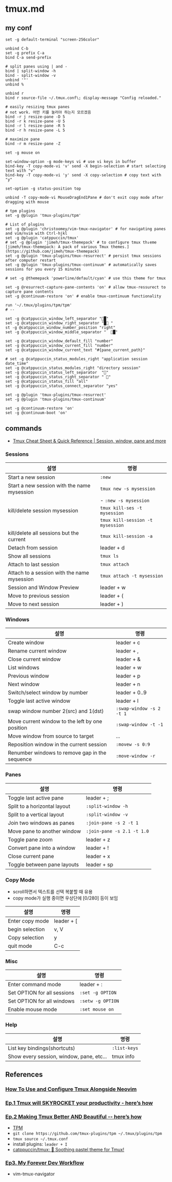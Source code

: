 # tmux.md

## my conf

```
set -g default-terminal "screen-256color"

unbind C-b
set -g prefix C-a
bind C-a send-prefix

# split panes using | and -
bind | split-window -h
bind - split-window -v
unbind '"'
unbind %

unbind r
bind r source-file ~/.tmux.conf\; display-message "Config reloaded."

# easily resizing tmux panes
# not work. 어떤 키를 눌러야 하는지 모르겠음
bind -r j resize-pane -D 5
bind -r k resize-pane -U 5
bind -r l resize-pane -R 5
bind -r h resize-pane -L 5

# maximize pane
bind -r m resize-pane -Z

set -g mouse on

set-window-option -g mode-keys vi # use vi keys in buffer
bind-key -T copy-mode-vi 'v' send -X begin-selection # start selecting text with "v"
bind-key -T copy-mode-vi 'y' send -X copy-selection # copy text with "y"

set-option -g status-position top

unbind -T copy-mode-vi MouseDragEnd1Pane # don't exit copy mode after dragging with mouse

# tpm plugins
set -g @plugin 'tmux-plugins/tpm'

# List of plugins
set -g @plugin 'christoomey/vim-tmux-navigator' # for navigating panes and vim/nvim with Ctrl-hjkl
set -g @plugin 'catppuccin/tmux'
# set -g @plugin 'jimeh/tmux-themepack' # to configure tmux th↓eme [jimeh/tmux-themepack: A pack of various Tmux themes.](https://github.com/jimeh/tmux-themepack)
set -g @plugin 'tmux-plugins/tmux-resurrect' # persist tmux sessions after computer restart
set -g @plugin 'tmux-plugins/tmux-continuum' # automatically saves sessions for you every 15 minutes

# set -g @themepack 'powerline/default/cyan' # use this theme for tmux

set -g @resurrect-capture-pane-contents 'on' # allow tmux-ressurect to capture pane contents
set -g @continuum-restore 'on' # enable tmux-continuum functionality

run '~/.tmux/plugins/tpm/tpm'
# --

set -g @catppuccin_window_left_separator "█"
set -g @catppuccin_window_right_separator "█ "
st -g @catppuccin_window_number_position "right"
set -g @catppuccin_window_middle_separator "  █"

set -g @catppuccin_window_default_fill "number"
set -g @catppuccin_window_current_fill "number"
set -g @catppuccin_window_current_text "#{pane_current_path}"

# set -g @catppuccin_status_modules_right "application session date_time"
set -g @catppuccin_status_modules_right "directory session"
set -g @catppuccin_status_left_separator  ""
set -g @catppuccin_status_right_separator " "
set -g @catppuccin_status_fill "all"
set -g @catppuccin_status_connect_separator "yes"

set -g @plugin 'tmux-plugins/tmux-resurrect'
set -g @plugin 'tmux-plugins/tmux-continuum'

set -g @continuum-restore 'on'
set -g @continuum-boot 'on'
```

## commands

- [Tmux Cheat Sheet & Quick Reference | Session, window, pane and more](https://tmuxcheatsheet.com/#)

### Sessions

| 설명                                        | 명령                             |
| ------------------------------------------- | -------------------------------- |
| Start a new session                         | `:new`                           |
| Start a new session with the name mysession | `tmux new -s mysession`          |
|                                             | - `:new -s mysession`            |
| kill/delete session mysession               | `tmux kill-ses -t mysession`     |
|                                             | `tmux kill-session -t mysession` |
| kill/delete all sessions but the current    | `tmux kill-session -a`           |
| Detach from session                         | leader + d                       |
| Show all sessions                           | `tmux ls`                        |
| Attach to last session                      | `tmux attach`                    |
| Attach to a session with the name mysession | `tmux attach -t mysession`       |
| Session and Window Preview                  | leader + w                       |
| Move to previous session                    | leader + (                       |
| Move to next session                        | leader + )                       |

### Windows

| 설명                                            | 명령                     |
| ----------------------------------------------- | ------------------------ |
| Create window                                   | leader + c               |
| Rename current window                           | leader + ,               |
| Close current window                            | leader + &               |
| List windows                                    | leader + w               |
| Previous window                                 | leader + p               |
| Next window                                     | leader + n               |
| Switch/select window by number                  | leader + 0..9            |
| Toggle last active window                       | leader + l               |
| swap window number 2(src) and 1(dst)            | `:swap-window -s 2 -t 1` |
| Move current window to the left by one position | `:swap-window -t -1`     |
| Move window from source to target               | ...                      |
| Reposition window in the current session        | `:movew -s 0:9`          |
| Renumber windows to remove gap in the sequence  | `:move-window -r`        |

### Panes

| 설명                         | 명령                       |
| ---------------------------- | -------------------------- |
| Toggle last active pane      | leader + ;                 |
| Split to a horizontal layout | `:split-window -h`         |
| Split to a vertical layout   | `:split-window -v`         |
| Join two windows as panes    | `:join-pane -s 2 -t 1`     |
| Move pane to another window  | `:join-pane -s 2.1 -t 1.0` |
| Toggle pane zoom             | leader + z                 |
| Convert pane into a window   | leader + !                 |
| Close current pane           | leader + x                 |
| Toggle between pane layouts  | leader + sp                |

### Copy Mode

- scroll하면서 텍스트를 선택 복붙할 때 유용
- copy mode가 실행 중이면 우상단에 [0/280] 등이 보임

| 설명            | 명령       |
| --------------- | ---------- |
| Enter copy mode | leader + [ |
| begin selection | v, V       |
| Copy selection  | y          |
| quit mode       | C-c        |

### Misc

| 설명                        | 명령              |
| --------------------------- | ----------------- |
| Enter command mode          | leader + :        |
| Set OPTION for all sessions | `:set -g OPTION`  |
| Set OPTION for all windows  | `:setw -g OPTION` |
| Enable mouse mode           | `:set mouse on`   |

### Help

| 설명                                     | 명령         |
| ---------------------------------------- | ------------ |
| List key bindings(shortcuts)             | `:list-keys` |
| Show every session, window, pane, etc... | tmux info    |

## References

### [How To Use and Configure Tmux Alongside Neovim](https://www.josean.com/posts/tmux-setup)

### [Ep.1 Tmux will SKYROCKET your productivity - here’s how](https://www.youtube.com/watch?v=niuOc02Rvrc)

### [Ep.2 Making Tmux Better AND Beautiful -- here’s how](https://www.youtube.com/watch?v=jaI3Hcw-ZaA)

- [TPM](http://github.com/tmux-plugins/tpm)
- `git clone https://github.com/tmux-plugins/tpm ~/.tmux/plugins/tpm`
- `tmux source ~/.tmux.conf`
- install plugins: `leader + I`
- [catppuccin/tmux: 💽 Soothing pastel theme for Tmux!](https://github.com/catppuccin/tmux)

### [Ep3. My Forever Dev Workflow](https://www.youtube.com/watch?v=_YaI2vDbk0o)

- vim-tmux-navigator
